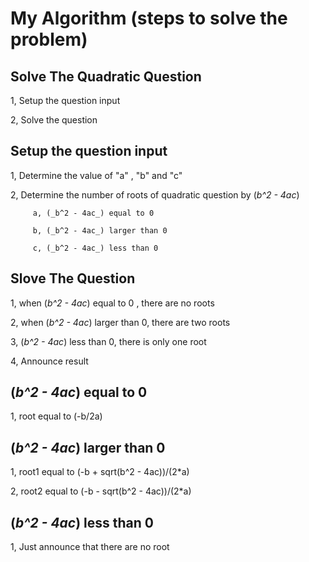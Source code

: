 # My Algorithm (steps to solve the problem)

## Solve The Quadratic Question

1, Setup the question input

2, Solve the question

## Setup the question input

1, Determine the value of "a" , "b" and "c"

2, Determine the number of roots of quadratic question by (_b^2 - 4ac_)

         a, (_b^2 - 4ac_) equal to 0
         
         b, (_b^2 - 4ac_) larger than 0
         
         c, (_b^2 - 4ac_) less than 0
         
## Slove The Question

1, when (_b^2 - 4ac_) equal to 0 , there are no roots

2, when (_b^2 - 4ac_) larger than 0, there are two roots

3, (_b^2 - 4ac_) less than 0, there is only one root

4, Announce result

## (_b^2 - 4ac_) equal to 0

1, root equal to (-b/2a)

## (_b^2 - 4ac_) larger than 0

1, root1 equal to (-b + sqrt(b^2 - 4ac))/(2*a)

2, root2 equal to (-b - sqrt(b^2 - 4ac))/(2*a)

## (_b^2 - 4ac_) less than 0

1, Just announce that there are no root